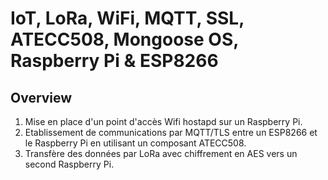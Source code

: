 # IoT, LoRa, WiFi, MQTT, SSL, ATECC508, Mongoose OS, Raspberry Pi & ESP8266

## Overview
1. Mise en place d'un point d'accès Wifi hostapd sur un Raspberry Pi. 
2. Etablissement de communications par MQTT/TLS entre un ESP8266 et le Raspberry Pi en utilisant un composant ATECC508. 
3. Transfère des données par LoRa avec chiffrement en AES vers un second Raspberry Pi.
